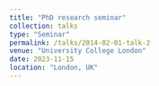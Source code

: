 ```yaml
---
title: "PhD research seminar"
collection: talks
type: "Seminar"
permalink: /talks/2014-02-01-talk-2
venue: "University College London"
date: 2023-11-15
location: "London, UK"
---
```

